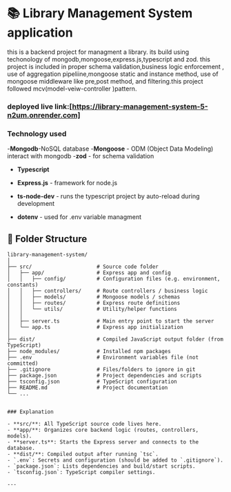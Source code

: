 

# 📚 Library Management System application
this is a backend project for managment a library. its build using techonology of mongodb,mongoose,express.js,typescript and zod.  this project is included in proper schema validation,business logic enforcement , use of aggregation pipeliine,mongoose static and instance method, use of mongoose middleware like pre,post method, and filtering.this project followed mcv(model-veiw-controller )pattern.

### deployed live link:[https://library-management-system-5-n2um.onrender.com]

### Technology used
-**Mongodb**-NoSQL database
-**Mongoose** - ODM (Object Data Modeling) interact with mongodb
-**zod** - for schema validation
- **Typescript** 

- **Express.js** - framework for node.js 
- **ts-node-dev** - runs the typescript project by auto-reload during development

- **dotenv** - used for .env variable managment




## 📁 Folder Structure

```plaintext
library-management-system/
│
├── src/                     # Source code folder
│   ├── app/                 # Express app and config
│   │   ├── config/          # Configuration files (e.g. environment, constants)
│   │   ├── controllers/     # Route controllers / business logic
│   │   ├── models/          # Mongoose models / schemas
│   │   ├── routes/          # Express route definitions
│   │   └── utils/           # Utility/helper functions
│   │
│   ├── server.ts            # Main entry point to start the server
│   └── app.ts               # Express app initialization
│
├── dist/                    # Compiled JavaScript output folder (from TypeScript)
├── node_modules/            # Installed npm packages
├── .env                     # Environment variables file (not committed)
├── .gitignore               # Files/folders to ignore in git
├── package.json             # Project dependencies and scripts
├── tsconfig.json            # TypeScript configuration
├── README.md                # Project documentation
└── ...


### Explanation

- **src/**: All TypeScript source code lives here.
- **app/**: Organizes core backend logic (routes, controllers, models).
- **server.ts**: Starts the Express server and connects to the database.
- **dist/**: Compiled output after running `tsc`.
- `.env`: Secrets and configuration (should be added to `.gitignore`).
- `package.json`: Lists dependencies and build/start scripts.
- `tsconfig.json`: TypeScript compiler settings.

---